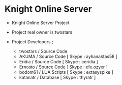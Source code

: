 Knight Online Server
========

* Knight Online Server Project
* Project real owner is twostars

* Project Developers ;
  - twostars / Source Code
  - AKUMA / Source Code [ Skype : ayhanaktas58 ]
  - Eridia / Source Code [ Skype : ceridia ]
  - Ernosto / Source Code [ Skype : efe.ozyer ]
  - bodom61 / LUA Scripts [ Skype : extasyspike ]
  - katanatr / Database [ Skype : thyratr ]
